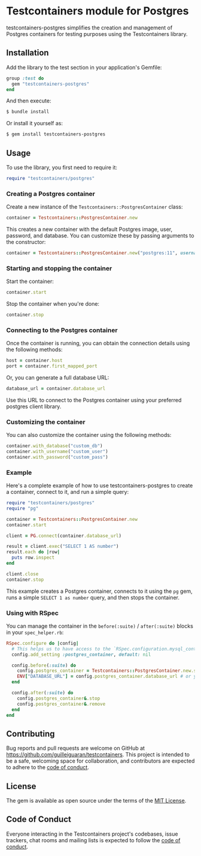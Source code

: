 # Testcontainers module for Postgres

testcontainers-postgres simplifies the creation and management of Postgres containers for testing purposes using the Testcontainers library.

## Installation

Add the library to the test section in your application's Gemfile:

```ruby
group :test do
  gem "testcontainers-postgres"
end
```

And then execute:

```bash
$ bundle install
```

Or install it yourself as:

```bash
$ gem install testcontainers-postgres
```


## Usage

To use the library, you first need to require it:

```ruby
require "testcontainers/postgres"
```

### Creating a Postgres container

Create a new instance of the `Testcontainers::PostgresContainer` class:

```ruby
container = Testcontainers::PostgresContainer.new
```


This creates a new container with the default Postgres image, user, password, and database. You can customize these by passing arguments to the constructor:

```ruby
container = Testcontainers::PostgresContainer.new("postgres:11", username: "custom_user", password: "custom_pass", database: "custom_db")
```

### Starting and stopping the container

Start the container:

```ruby
container.start
```

Stop the container when you're done:

```ruby
container.stop
```

### Connecting to the Postgres container

Once the container is running, you can obtain the connection details using the following methods:

```ruby
host = container.host
port = container.first_mapped_port
```

Or, you can generate a full database URL:

```ruby
database_url = container.database_url
```

Use this URL to connect to the Postgres container using your preferred postgres client library.

### Customizing the container

You can also customize the container using the following methods:

```ruby
container.with_database("custom_db")
container.with_username("custom_user")
container.with_password("custom_pass")
```

### Example

Here's a complete example of how to use testcontainers-postgres to create a container, connect to it, and run a simple query:

```ruby
require "testcontainers/postgres"
require "pg"

container = Testcontainers::PostgresContainer.new
container.start

client = PG.connect(container.database_url)

result = client.exec("SELECT 1 AS number")
result.each do |row|
  puts row.inspect
end

client.close
container.stop
```

This example creates a Postgres container, connects to it using the `pg` gem, runs a simple `SELECT 1 as number` query, and then stops the container.

### Using with RSpec

You can manage the container in the `before(:suite)` / `after(:suite)` blocks in your `spec_helper.rb`:

```ruby
RSpec.configure do |config|
  # This helps us to have access to the `RSpec.configuration.mysql_container` without using global variables.
  config.add_setting :postgres_container, default: nil

  config.before(:suite) do
    config.postgres_container = Testcontainers::PostgresContainer.new.start
    ENV["DATABASE_URL"] = config.postgres_container.database_url # or you can expose it to a fixed port and use database.yml for configuration
  end

  config.after(:suite) do
    config.postgres_container&.stop
    config.postgres_container&.remove
  end
end
```


## Contributing

Bug reports and pull requests are welcome on GitHub at https://github.com/guilleiguaran/testcontainers. This project is intended to be a safe, welcoming space for collaboration, and contributors are expected to adhere to the [code of conduct](https://github.com/guilleiguaran/testcontainers-ruby/blob/main/CODE_OF_CONDUCT.md).

## License

The gem is available as open source under the terms of the [MIT License](https://opensource.org/licenses/MIT).

## Code of Conduct

Everyone interacting in the Testcontainers project's codebases, issue trackers, chat rooms and mailing lists is expected to follow the [code of conduct](https://github.com/guilleiguaran/testcontainers-ruby/blob/main/CODE_OF_CONDUCT.md).
